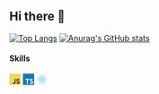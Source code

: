 ## Hi there 👋

[![Top Langs](https://github-readme-stats.vercel.app/api/top-langs/?username=Alirezamajidiyan)](https://github.com/anuraghazra/github-readme-stats)
[![Anurag's GitHub stats](https://github-readme-stats.vercel.app/api?username=Alirezamajidiyan&show_icons=true&line_height=33)](https://github.com/anuraghazra/github-readme-stats)

#### Skills
<code><img height="20" alt="javascript" src="https://raw.githubusercontent.com/github/explore/80688e429a7d4ef2fca1e82350fe8e3517d3494d/topics/javascript/javascript.png"></code>
<code><img height="20" alt="typescript" src="https://raw.githubusercontent.com/github/explore/80688e429a7d4ef2fca1e82350fe8e3517d3494d/topics/typescript/typescript.png"></code>
<code><img height="20" alt="react" src="https://raw.githubusercontent.com/github/explore/80688e429a7d4ef2fca1e82350fe8e3517d3494d/topics/react/react.png"></code>



